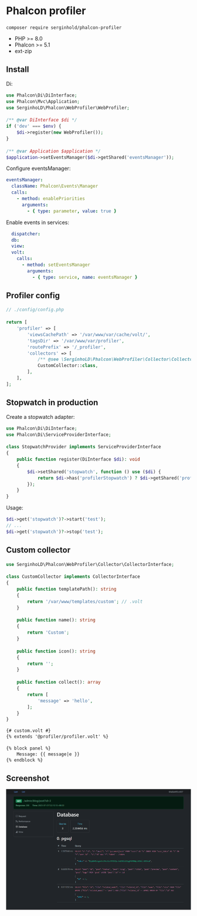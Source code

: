 # Phalcon profiler

`composer require serginhold/phalcon-profiler`

* PHP >= 8.0
* Phalcon >= 5.1
* ext-zip

## Install

Di:
```php
use Phalcon\Di\DiInterface;
use Phalcon\Mvc\Application;
use SerginhoLD\Phalcon\WebProfiler\WebProfiler;

/** @var DiInterface $di */
if ('dev' === $env) {
    $di->register(new WebProfiler());
}

/** @var Application $application */
$application->setEventsManager($di->getShared('eventsManager'));
```

Configure eventsManager:
```yaml
eventsManager:
  className: Phalcon\Events\Manager
  calls:
    - method: enablePriorities
      arguments:
        - { type: parameter, value: true }
```

Enable events in services:
```yaml
  dispatcher:
  db:
  view:
  volt:
    calls:
      - method: setEventsManager
        arguments:
          - { type: service, name: eventsManager }
```

## Profiler config

```php
// ./config/config.php

return [
    'profiler' => [
        'viewsCachePath' => '/var/www/var/cache/volt/',
        'tagsDir' => '/var/www/var/profiler',
        'routePrefix' => '/_profiler',
        'collectors' => [
            /** @see \SerginhoLD\Phalcon\WebProfiler\Collector\CollectorInterface */
            CustomCollector::class,
        ],
    ],
];
```

## Stopwatch in production

Create a stopwatch adapter:
```php
use Phalcon\Di\DiInterface;
use Phalcon\Di\ServiceProviderInterface;

class StopwatchProvider implements ServiceProviderInterface
{
    public function register(DiInterface $di): void
    {
        $di->setShared('stopwatch', function () use ($di) {
            return $di->has('profilerStopwatch') ? $di->getShared('profilerStopwatch') : null;
        });
    }
}
```

Usage:
```php
$di->get('stopwatch')?->start('test');
// ...
$di->get('stopwatch')?->stop('test');
```

## Custom collector

```php
use SerginhoLD\Phalcon\WebProfiler\Collector\CollectorInterface;

class CustomCollector implements CollectorInterface
{
    public function templatePath(): string
    {
        return '/var/www/templates/custom'; // .volt
    }

    public function name(): string
    {
        return 'Custom';
    }

    public function icon(): string
    {
        return '';
    }

    public function collect(): array
    {
        return [
            'message' => 'hello',
        ];
    }
}
```

```text
{# custom.volt #}
{% extends '@profiler/profiler.volt' %}

{% block panel %}
    Message: {{ message|e }}
{% endblock %}
```

## Screenshot

![screenshot.png](screenshot.png)
